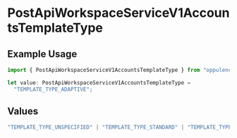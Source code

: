 # PostApiWorkspaceServiceV1AccountsTemplateType

## Example Usage

```typescript
import { PostApiWorkspaceServiceV1AccountsTemplateType } from "oppulence-backend-sdk/models/operations";

let value: PostApiWorkspaceServiceV1AccountsTemplateType =
  "TEMPLATE_TYPE_ADAPTIVE";
```

## Values

```typescript
"TEMPLATE_TYPE_UNSPECIFIED" | "TEMPLATE_TYPE_STANDARD" | "TEMPLATE_TYPE_SMART" | "TEMPLATE_TYPE_ADAPTIVE" | "TEMPLATE_TYPE_AI_GENERATED"
```